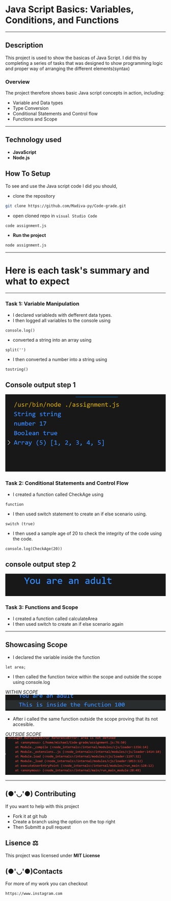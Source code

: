 # Java Script Basics: Variables, Conditions, and Functions

---

## Description
This project is used to show the basicas of Java Script. I did this by completing a series of tasks that was designed to show programming logic and proper way of arranging the different elements(syntax)

### Overview 
The project therefore shows basic Java script concepts in action, including:

- Variable and Data types
- Type Conversion
- Conditional Statements and Control flow
- Functions and Scope

 ---

## Technology used

- **JavaScript**
- **Node.js**

## How To Setup

To see and use the Java script code I did you should,

- clone the repository

```bash
git clone https://github.com/Madiva-py/Code-grade.git
```

- open cloned repo in `visual Studio Code`

```bash
code assignment.js
```

- **Run the project**


```bash
node assignment.js
```
---
# Here is each task's summary and what to expect
---
### Task 1: Variable Manipulation
- I declared variableds with defferent data types.
- I then logged all variables to the console using 
```Js
console.log()
```
- converted a string into an array using
```Js
split('')
```
- I then converted a number into a string using 
```Js
tostring()
```
## Console output step 1
![example-img](assets/Screenshot%202025-03-20%20175126.png)


### Task 2: Conditional Statements and Control Flow
- I created a function called CheckAge using 
```Js
function
```
- I then used switch statement to create an if else scenario using.
```Js
switch (true) 
```
- I then used a sample age of 20 to check the integrity of the code using the code.
```Js
console.log(CheckAge(20))
```
## console output step 2
![example-img2](assets/Screenshot%202025-03-20%20181550.png)

### Task 3:  Functions and Scope
- I created a function called calculateArea
- I then used switch to create an if else scenario again
----
## Showcasing Scope
- I declared the variable inside the function

```Js
let area;

```
- I then called the function twice within the scope and outside the scope using console.log

*WITHIN SCOPE*
![img-3](assets/Screenshot%202025-03-22%20190903.png)

- After i called the same function outside the scope proving that its not accesible.

*OUTSIDE SCOPE*
![img-4](assets/Screenshot%202025-03-22%20190754.png)

----





## (●'◡'●) Contributing

If you want to help with this project

- Fork it at git hub
- Create a branch using the option on the top right
- Then Submitt a pull request

## Lisence ⚖️

This project was licensed under **MIT License**

## (●'◡'●)Contacts

For more of my work you can checkout

```bash
https://www.instagram.com
```
